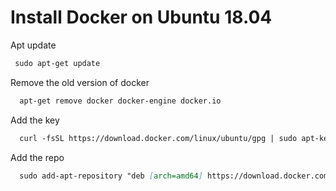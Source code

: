# Install Docker on Ubuntu 18.04

Apt update
```markdown
 sudo apt-get update
```

Remove the old version of docker
```markdown
  apt-get remove docker docker-engine docker.io
```

Add the key
```markdown
  curl -fsSL https://download.docker.com/linux/ubuntu/gpg | sudo apt-key add -
```

Add the repo
```markdown
  sudo add-apt-repository "deb [arch=amd64] https://download.docker.com/linux/ubuntu $(lsb_release -cs) stable"
```
